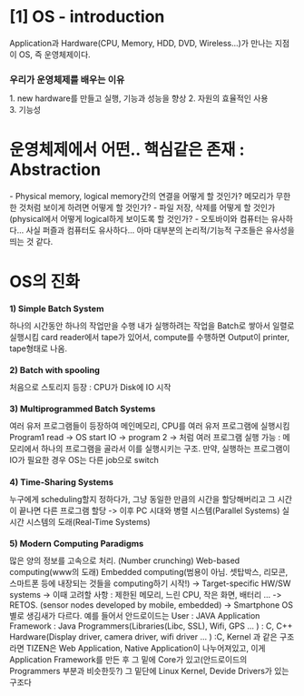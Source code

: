 <h1><span class="highlight-title">[1] OS - introduction</span></h1>
Application과 Hardware(CPU, Memory, HDD, DVD, Wireless...)가 만나는 지점이 OS, 즉 운영체제이다.<br>
<h1 style="font-size:12pt; font-weight:bold;">우리가 운영체제를 배우는 이유</h1>
1. new hardware를 만들고 실행, 기능과 성능을 향상
2. 자원의 효율적인 사용<br>
3. 기능성
<h1><span class="highlight-text">운영체제에서 어떤.. 핵심같은 존재 : Abstraction</span></h1>
- Physical memory, logical memory간의 연결을 어떻게 할 것인가? 메모리가 무한한 것처럼 보이게 하려면 어떻게 할 것인가?
- 파일 저장, 삭제를 어떻게 할 것인가(physical에서 어떻게 logical하게 보이도록 할 것인가?
- 오토바이와 컴퓨터는 유사하다... 사실 퍼즐과 컴퓨터도 유사하다... 아마 대부분의 논리적/기능적 구조들은 유사성을 띄는 것 같다.
<h1><span class="highlight-title">OS의 진화</span></h1>
<h1 style="font-weight:bold; font-size: 11pt;">1) Simple Batch System</h1>
하나의 시간동안 하나의 작업만을 수행
내가 실행하려는 작업을 Batch로 쌓아서 일렬로 실행시킴
card reader에서 tape가 있어서, compute를 수행하면 Output이 printer, tape형태로 나옴.
<h1 style="font-weight:bold; font-size: 11pt;">2) Batch with spooling</h1>
처음으로 스토리지 등장 : CPU가 Disk에 IO 시작
<h1 style="font-weight:bold; font-size: 11pt;">3) Multiprogrammed Batch Systems</h1>
여러 유저 프로그램들이 등장하여 메인메모리, CPU를 여러 유저 프로그램에 실행시킴
Program1 read -> OS start IO -> program 2 -> 처럼 여러 프로그램 실행 가능 : 메모리에서 하나의 프로그램을 골라서 이를 실행시키는 구조. 만약, 실행하는 프로그램이 IO가 필요한 경우 OS는 다른 job으로 switch
<h1 style="font-weight:bold; font-size: 11pt;">4) Time-Sharing Systems</h1>
누구에게 scheduling할지 정하다가, 그냥 동일한 만큼의 시간을 할당해버리고 그 시간이 끝나면 다른 프로그램 할당
-> 이후 PC 시대와 병렬 시스템(Parallel Systems) 실시간 시스템의 도래(Real-Time Systems)
<h1 style="font-weight:bold; font-size: 11pt;">5) Modern Computing Paradigms</h1>
많은 양의 정보를 고속으로 처리. (Number crunching)
Web-based computing(www의 도래)
Embedded computing(범용이 아님. 셋탑박스, 리모콘, 스마트폰 등에 내장되는 것들을 computing하기 시작!)
-> Target-specific HW/SW systems
-> 이때 고려할 사항 : 제한된 메모리, 느린 CPU, 작은 화면, 배터리 ...
-> RETOS. (sensor nodes developed by mobile, embedded)
-> Smartphone OS별로 생김새가 다르다. 예를 들어서 안드로이드는
User : JAVA 
Application Framework : Java
Programmers(Libraries(Libc, SSL), Wifi, GPS ... ) : C, C++
Hardware(Display driver, camera driver, wifi driver ... ) :C, Kernel
과 같은 구조라면 TIZEN은
Web Application, Native Application이 나누어져있고, 이게 Application Framework를 만든 후 그 밑에 Core가 있고(안드로이드의 Programmers 부분과 비슷한듯?) 그 밑단에 Linux Kernel, Devide Drivers가 있는 구조다